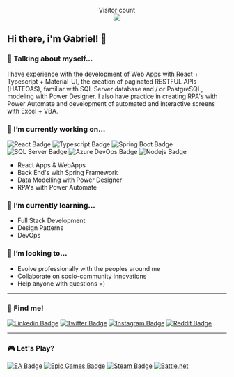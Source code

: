 <p align="center"> 
  Visitor count<br>
  <img src="https://profile-counter.glitch.me/gabrielmg7/count.svg" />
</p>


## Hi there, i'm Gabriel! 👋


### 💬 Talking about myself...

 I have experience with the development of Web Apps with React + Typescript + Material-UI, the creation of paginated RESTFUL APIs (HATEOAS), familiar with SQL Server database and / or PostgreSQL, modeling with Power Designer. I also have practice in creating RPA's with Power Automate and development of automated and interactive screens with Excel + VBA.


### 🔭 I’m currently working on...

![React Badge](https://img.shields.io/badge/React-61DAFB.svg?style=for-the-badge&logo=React&logoColor=black)
![Typescript Badge](https://img.shields.io/badge/TypeScript-3178C6.svg?style=for-the-badge&logo=TypeScript&logoColor=white)
![Spring Boot Badge](https://img.shields.io/badge/Spring%20Boot-6DB33F.svg?style=for-the-badge&logo=Spring-Boot&logoColor=black)
![SQL Server Badge](https://img.shields.io/badge/Microsoft%20SQL%20Server-CC2927.svg?style=for-the-badge&logo=Microsoft-SQL-Server&logoColor=black)
![Azure DevOps Badge](https://img.shields.io/badge/Azure%20DevOps-0078D7.svg?style=for-the-badge&logo=Azure-DevOps&logoColor=white)
![Nodejs Badge](https://img.shields.io/badge/Node.js-339933.svg?style=for-the-badge&logo=nodedotjs&logoColor=white)

- React Apps & WebApps 
- Back End's with Spring Framework
- Data Modelling with Power Designer
- RPA's with Power Automate


### 🌱 I’m currently learning...

- Full Stack Development 
- Design Patterns
- DevOps


### 👯 I’m looking to...

- Evolve professionally with the peoples around me
- Collaborate on socio-community innovations
- Help anyone with questions =)

---

### 🎯 Find me!

[![Linkedin Badge](https://img.shields.io/badge/LinkedIn-0A66C2.svg?style=for-the-badge&logo=LinkedIn&logoColor=white)](https://www.linkedin.com/in/gabrielm-dev/)
[![Twitter Badge](https://img.shields.io/badge/Twitter-1DA1F2.svg?style=for-the-badge&logo=Twitter&logoColor=white)](https://twitter.com/gabrielm_dev)
[![Instagram Badge](https://img.shields.io/badge/Instagram-E4405F.svg?style=for-the-badge&logo=Instagram&logoColor=white)](https://instagram.com/gabrielm_dev/)
[![Reddit Badge](https://img.shields.io/badge/Reddit-FF4500.svg?style=for-the-badge&logo=Reddit&logoColor=white)](reddit.com/gabrielmg_dev)

---

### 🎮 Let's Play?
[![EA Badge](https://img.shields.io/badge/EA-000000.svg?style=for-the-badge&logo=EA&logoColor=white)]()
[![Epic Games Badge](https://img.shields.io/badge/Epic%20Games-313131.svg?style=for-the-badge&logo=Epic-Games&logoColor=white)]()
[![Steam Badge](https://img.shields.io/badge/Steam-000000.svg?style=for-the-badge&logo=Steam&logoColor=whitehttps://img.shields.io/badge/Steam-000000.svg?style=for-the-badge&logo=Steam&logoColor=white)]()
[![Battle.net](https://img.shields.io/badge/Battle.net-148EFF.svg?style=for-the-badge&logo=battledotnet&logoColor=white)]()
